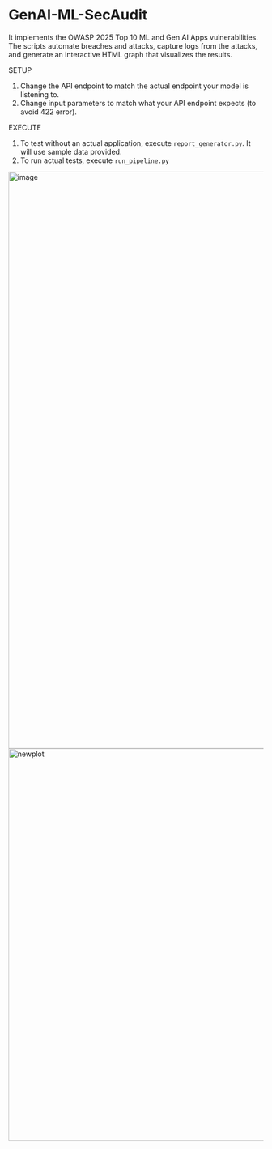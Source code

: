 # GenAI-ML-SecAudit
It implements the OWASP 2025 Top 10 ML and Gen AI Apps vulnerabilities. The scripts automate breaches and attacks, capture logs from the attacks, and generate an interactive HTML graph that visualizes the results.

SETUP
1. Change the API endpoint to match the actual endpoint your model is listening to.
2. Change input parameters to match what your API endpoint expects (to avoid 422 error).

EXECUTE
1. To test without an actual application, execute `report_generator.py`. It will use sample data provided.
2. To run actual tests, execute `run_pipeline.py`


<img width="1920" height="1140" alt="image" src="https://github.com/user-attachments/assets/50836ecc-8a78-454d-b8a1-5a4c78b3f34f" />

<img width="1520" height="775" alt="newplot" src="https://github.com/user-attachments/assets/0066eef2-bc7f-422d-bb66-0d9ad8cdd22e" />


